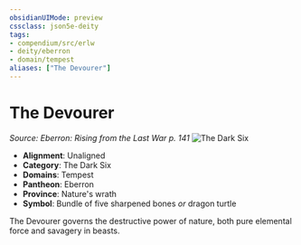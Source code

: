 ```yaml
---
obsidianUIMode: preview
cssclass: json5e-deity
tags:
- compendium/src/erlw
- deity/eberron
- domain/tempest
aliases: ["The Devourer"]
---
```

# The Devourer
*Source: Eberron: Rising from the Last War p. 141* 
![The Dark Six](/compendium/deities/img/the-dark-six.png#symbol)

- **Alignment**: Unaligned
- **Category**: The Dark Six
- **Domains**: Tempest
- **Pantheon**: Eberron
- **Province**: Nature's wrath
- **Symbol**: Bundle of five sharpened bones _or_ dragon turtle

The Devourer governs the destructive power of nature, both pure elemental force and savagery in beasts.